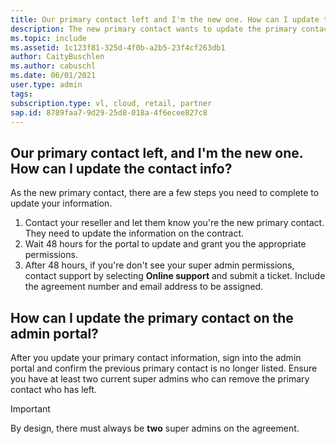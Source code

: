 ```yaml
--- 
title: Our primary contact left and I'm the new one. How can I update the contact info?
description: The new primary contact wants to update the primary contact or super admin role.
ms.topic: include
ms.assetid: 1c123f81-325d-4f0b-a2b5-23f4cf263db1 
author: CaityBuschlen 
ms.author: cabuschl 
ms.date: 06/01/2021
user.type: admin 
tags:  
subscription.type: vl, cloud, retail, partner 
sap.id: 8789faa7-9d29-25d8-018a-4f6ecee827c8
---
```


## Our primary contact left, and I'm the new one. How can I update the contact info?

As the new primary contact, there are a few steps you need to complete to update your information.

1. Contact your reseller and let them know you're the new primary contact. They need to update the information on the contract.
2. Wait 48 hours for the portal to update and grant you the appropriate permissions.
3. After 48 hours, if you're don't see your super admin permissions, contact support by selecting **Online support** and submit a ticket. Include the agreement number and email address to be assigned.
    
## How can I update the primary contact on the admin portal?
After you update your primary contact information, sign into the admin portal and confirm the previous primary contact is no longer listed. Ensure you have at least two current super admins who can remove the primary contact who has left.
> [!Important]
> By design, there must always be **two** super admins on the agreement.
